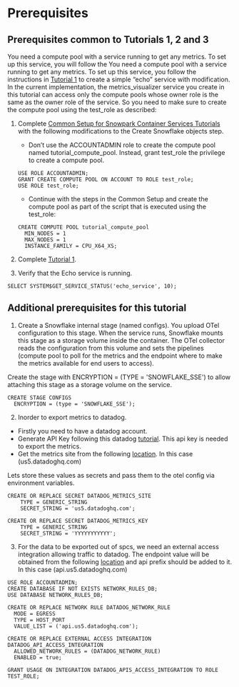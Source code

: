# Prerequisites

## Prerequisites common to Tutorials 1, 2 and 3
You need a compute pool with a service running to get any metrics. To set up this service, you will follow the You need a compute pool with a service running to get any metrics. To set up this service, you follow the instructions in [Tutorial 1](https://docs.snowflake.com/developer-guide/snowpark-container-services/tutorials/tutorial-1) to create a simple “echo” service with modification. In the current implementation, the metrics_visualizer service you create in this tutorial can access only the compute pools whose owner role is the same as the owner role of the service. So you need to make sure to create the compute pool using the test_role as described:

1. Complete [Common Setup for Snowpark Container Services Tutorials](https://docs.snowflake.com/developer-guide/snowpark-container-services/tutorials/common-setup) with the following modifications to the Create Snowflake objects step.
    * Don’t use the ACCOUNTADMIN role to create the compute pool named tutorial_compute_pool. Instead, grant test_role the privilege to create a compute pool.
    ```commandline
    USE ROLE ACCOUNTADMIN;
    GRANT CREATE COMPUTE POOL ON ACCOUNT TO ROLE test_role;
    USE ROLE test_role;
    ```
    * Continue with the steps in the Common Setup and create the compute pool as part of the script that is executed using the test_role:
    ```commandline
    CREATE COMPUTE POOL tutorial_compute_pool
      MIN_NODES = 1
      MAX_NODES = 1
      INSTANCE_FAMILY = CPU_X64_XS;
    ```

2. Complete [Tutorial 1](https://docs.snowflake.com/developer-guide/snowpark-container-services/tutorials/tutorial-1).

3. Verify that the Echo service is running.
```commandline
SELECT SYSTEM$GET_SERVICE_STATUS('echo_service', 10);
```

## Additional prerequisites for this tutorial
1. Create a Snowflake internal stage (named configs). You upload OTel configuration to this stage. When the service runs, Snowflake mounts this stage as a storage volume inside the container. The OTel collector reads the configuration from this volume and sets the pipelines (compute pool to poll for the metrics and the endpoint where to make the metrics available for end users to access). 

  Create the stage with ENCRYPTION = (TYPE = 'SNOWFLAKE_SSE') to allow attaching this stage as a storage volume on the service.
```commandline
CREATE STAGE CONFIGS
  ENCRYPTION = (type = 'SNOWFLAKE_SSE');
```

2. Inorder to export metrics to datadog.
  * Firstly you need to have a datadog account. 
  * Generate API Key following this datadog [tutorial](https://docs.datadoghq.com/account_management/api-app-keys/#add-an-api-key-or-client-token). This api key is needed to export the metrics.
  * Get the metrics site from the following [location](https://docs.datadoghq.com/getting_started/site/). In this case (us5.datadoghq.com)

  Lets store these values as secrets and pass them to the otel config via environment variables.

```commandline
CREATE OR REPLACE SECRET DATADOG_METRICS_SITE
    TYPE = GENERIC_STRING
    SECRET_STRING = 'us5.datadoghq.com';
    
CREATE OR REPLACE SECRET DATADOG_METRICS_KEY
    TYPE = GENERIC_STRING
    SECRET_STRING = 'YYYYYYYYYYY';
```

3. For the data to be exported out of spcs, we need an external access integration allowing traffic to datadog.
The endpoint value will be obtained from the following [location](https://docs.datadoghq.com/getting_started/site/) and api prefix should be added to it. In this case (api.us5.datadoghq.com)

```commandline
USE ROLE ACCOUNTADMIN;
CREATE DATABASE IF NOT EXISTS NETWORK_RULES_DB;
USE DATABASE NETWORK_RULES_DB;

CREATE OR REPLACE NETWORK RULE DATADOG_NETWORK_RULE
  MODE = EGRESS
  TYPE = HOST_PORT
  VALUE_LIST = ('api.us5.datadoghq.com');
  
CREATE OR REPLACE EXTERNAL ACCESS INTEGRATION DATADOG_API_ACCESS_INTEGRATION
  ALLOWED_NETWORK_RULES = (DATADOG_NETWORK_RULE)
  ENABLED = true;
  
GRANT USAGE ON INTEGRATION DATADOG_APIS_ACCESS_INTEGRATION TO ROLE TEST_ROLE;
```
